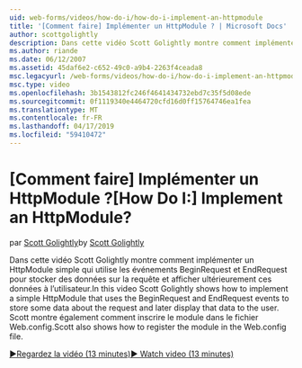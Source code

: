 ```yaml
---
uid: web-forms/videos/how-do-i/how-do-i-implement-an-httpmodule
title: '[Comment faire] Implémenter un HttpModule ? | Microsoft Docs'
author: scottgolightly
description: Dans cette vidéo Scott Golightly montre comment implémenter un HttpModule simple qui utilise les événements BeginRequest et EndRequest pour stocker des données sur la requête...
ms.author: riande
ms.date: 06/12/2007
ms.assetid: 45daf6e2-c652-49c0-a9b4-2263f4ceada8
msc.legacyurl: /web-forms/videos/how-do-i/how-do-i-implement-an-httpmodule
msc.type: video
ms.openlocfilehash: 3b1543812fc246f4641434732ebd7c35f5d08ede
ms.sourcegitcommit: 0f1119340e4464720cfd16d0ff15764746ea1fea
ms.translationtype: MT
ms.contentlocale: fr-FR
ms.lasthandoff: 04/17/2019
ms.locfileid: "59410472"
---
```

# <a name="how-do-i-implement-an-httpmodule"></a><span data-ttu-id="d331c-104">[Comment faire] Implémenter un HttpModule ?</span><span class="sxs-lookup"><span data-stu-id="d331c-104">[How Do I:] Implement an HttpModule?</span></span>

<span data-ttu-id="d331c-105">par [Scott Golightly](https://github.com/scottgolightly)</span><span class="sxs-lookup"><span data-stu-id="d331c-105">by [Scott Golightly](https://github.com/scottgolightly)</span></span>

<span data-ttu-id="d331c-106">Dans cette vidéo Scott Golightly montre comment implémenter un HttpModule simple qui utilise les événements BeginRequest et EndRequest pour stocker des données sur la requête et afficher ultérieurement ces données à l’utilisateur.</span><span class="sxs-lookup"><span data-stu-id="d331c-106">In this video Scott Golightly shows how to implement a simple HttpModule that uses the BeginRequest and EndRequest events to store some data about the request and later display that data to the user.</span></span> <span data-ttu-id="d331c-107">Scott montre également comment inscrire le module dans le fichier Web.config.</span><span class="sxs-lookup"><span data-stu-id="d331c-107">Scott also shows how to register the module in the Web.config file.</span></span>

[<span data-ttu-id="d331c-108">&#9654;Regardez la vidéo (13 minutes)</span><span class="sxs-lookup"><span data-stu-id="d331c-108">&#9654; Watch video (13 minutes)</span></span>](https://channel9.msdn.com/Blogs/ASP-NET-Site-Videos/how-do-i-implement-an-httpmodule)
